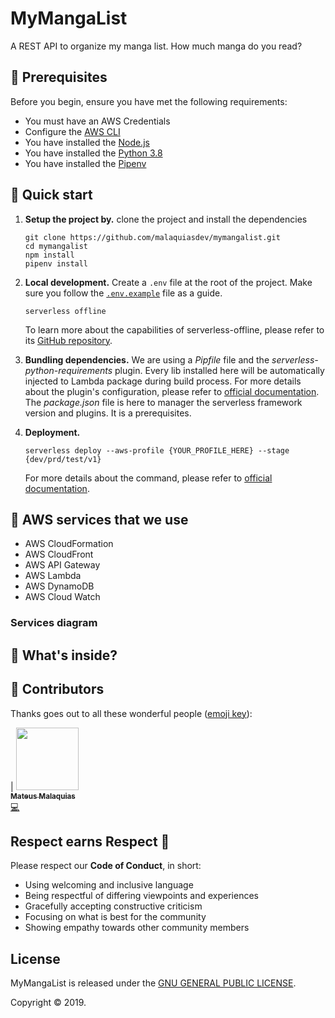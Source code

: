 # MyMangaList
A REST API to organize my manga list. How much manga do you read?

## 📝 Prerequisites

Before you begin, ensure you have met the following requirements:

- You must have an AWS Credentials
- Configure the [AWS CLI](https://aws.amazon.com/pt/cli/)
- You have installed the [Node.js](https://nodejs.org/en/)
- You have installed the [Python 3.8](https://www.python.org)
- You have installed the [Pipenv](https://pypi.org/project/pipenv/)

## 🚀 Quick start

1.  **Setup the project by.**
    clone the project and install the dependencies
    ```shell
    git clone https://github.com/malaquiasdev/mymangalist.git
    cd mymangalist
    npm install
    pipenv install
    ```

1.  **Local development.**
    Create a `.env` file at the root of the project. Make sure you follow the [`.env.example`](.env.example) file as a guide.
    ```shell
    serverless offline
    ```
    To learn more about the capabilities of serverless-offline, please refer to its [GitHub repository](https://github.com/dherault/serverless-offline).

1.  **Bundling dependencies.**
    We are using a *Pipfile* file and the *serverless-python-requirements* plugin. 
    Every lib installed here will be automatically injected to Lambda package during build process.
    For more details about the plugin's configuration, please refer to [official documentation](https://github.com/UnitedIncome/serverless-python-requirements).
    The *package.json* file is here to manager the serverless framework version and plugins. It is  a prerequisites.
    
1.  **Deployment.**
     ```shell
    serverless deploy --aws-profile {YOUR_PROFILE_HERE} --stage {dev/prd/test/v1}
    ```
    For more details about the command, please refer to [official documentation](https://www.serverless.com/framework/docs/providers/aws/guide/deploying/).


## 📡 AWS services that we use

- AWS CloudFormation
- AWS CloudFront
- AWS API Gateway
- AWS Lambda  
- AWS DynamoDB
- AWS Cloud Watch

### Services diagram

## 🧐 What's inside?

## 🎉 Contributors
Thanks goes out to all these wonderful people ([emoji key](https://github.com/kentcdodds/all-contributors#emoji-key)):

<!-- ALL-CONTRIBUTORS-LIST:START - Do not remove or modify this section -->
| [<img src="https://avatars1.githubusercontent.com/u/19865835?v=4" width="100px;"/><br /><sub><b>Mateus Malaquias</b></sub>](http://malaquias.dev)<br />[💻](https://github.com/mvfsillva/dialetus-service/commits?author=malaquiasdev "Code")
<!-- ALL-CONTRIBUTORS-LIST:END -->

## Respect earns Respect 👏

Please respect our **Code of Conduct**, in short:

- Using welcoming and inclusive language
- Being respectful of differing viewpoints and experiences
- Gracefully accepting constructive criticism
- Focusing on what is best for the community
- Showing empathy towards other community members

## License

MyMangaList is released under the [GNU GENERAL PUBLIC LICENSE](license).

Copyright © 2019.